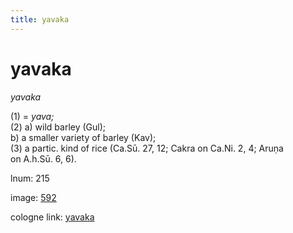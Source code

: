 ```yaml
---
title: yavaka
---
```


# yavaka

<i>yavaka</i>  <div n="P" />(1) = <i>yava;</i> <div n="P" />(2) a) wild barley (Gul); <div n="lb" />b) a smaller variety of barley (Kav); <div n="P" />(3) a partic. kind of rice (Ca.Sū. 27, 12; Cakra on Ca.Ni. 2, 4; Aruṇa <div n="lb" />on <bot>A.</bot>h.Sū. 6, 6).

lnum: 215

image: [592](https://www.sanskrit-lexicon.uni-koeln.de/scans/csl-apidev/servepdf.php?dict=snp&page=592)

cologne link: [yavaka](https://sanskrit-lexicon.uni-koeln.de/scans/csl-apidev/getword.php?dict=snp&key=yavaka)


